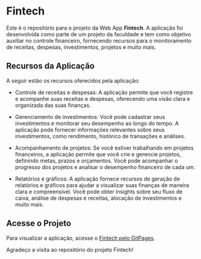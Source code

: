 # Fintech

Este é o repositório para o projeto da Web App **Fintech**. A aplicação foi desenvolvida como parte de um projeto da faculdade e tem como objetivo auxiliar no controle financeiro, fornecendo recursos para o monitoramento de receitas, despesas, investimentos, projetos e muito mais.

## Recursos da Aplicação

A seguir estão os recursos oferecidos pela aplicação:

- Controle de receitas e despesas: A aplicação permite que você registre e acompanhe suas receitas e despesas, oferecendo uma visão clara e organizada das suas finanças.

- Gerenciamento de investimentos: Você pode cadastrar seus investimentos e monitorar seu desempenho ao longo do tempo. A aplicação pode fornecer informações relevantes sobre seus investimentos, como rendimento, histórico de transações e análises.

- Acompanhamento de projetos: Se você estiver trabalhando em projetos financeiros, a aplicação permite que você crie e gerencie projetos, definindo metas, prazos e orçamentos. Você pode acompanhar o progresso dos projetos e analisar o desempenho financeiro de cada um.

- Relatórios e gráficos: A aplicação fornece recursos de geração de relatórios e gráficos para ajudar a visualizar suas finanças de maneira clara e compreensível. Você pode obter insights sobre seu fluxo de caixa, análise de despesas e receitas, alocação de investimentos e muito mais.

## Acesse o Projeto

Para visualizar a aplicação, acesse o [Fintech pelo GitPages](https://filipefariaas.github.io/fiap-fintech/index.html).

Agradeço a visita ao repositório do projeto Fintech!
